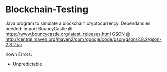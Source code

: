 # Blockchain-Testing
Java program to simulate a blockchain cryptocurrency.
Dependancies needed: Import BouncyCastle @ https://www.bouncycastle.org/latest_releases.html
GSON @ http://central.maven.org/maven2/com/google/code/gson/gson/2.8.2/gson-2.8.2.jar

Kown Errors:
  - Unpredictable
